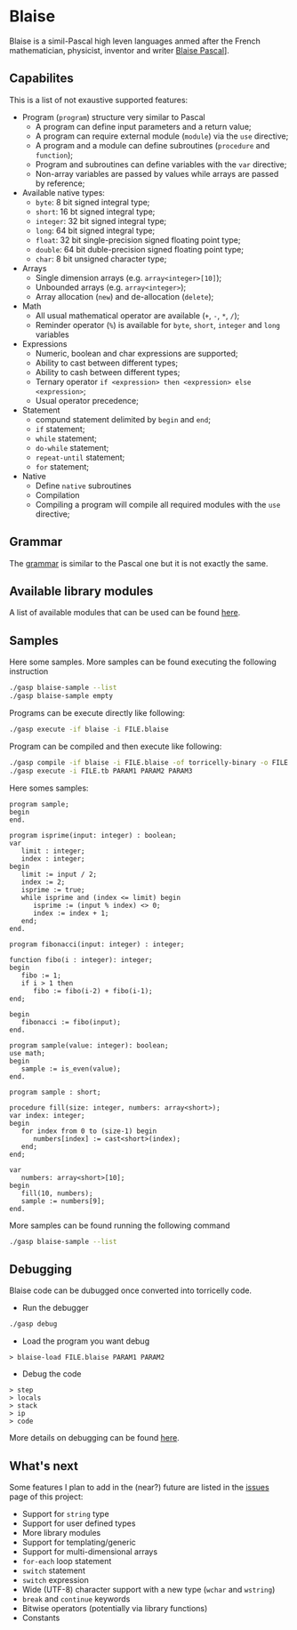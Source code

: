 # Blaise
Blaise is a simil-Pascal high leven languages anmed after the French mathematician, physicist, inventor and writer [Blaise Pascal](https://en.wikipedia.org/wiki/Blaise_Pasca)].

## Capabilites
This is a list of not exaustive supported features:
- Program (`program`) structure very similar to Pascal
  - A program can define input parameters and a return value;
  - A program can require external module (`module`) via the `use` directive;
  - A program and a module can define subroutines (`procedure` and `function`);
  - Program and subroutines can define variables with the `var` directive;
  - Non-array variables are passed by values while arrays are passed by reference;
- Available native types: 
  - `byte`: 8 bit signed integral type;
  - `short`: 16 bt signed integral type;
  - `integer`: 32 bit signed integral type;
  - `long`: 64 bit signed integral type;
  - `float`: 32 bit single-precision signed floating point type;
  - `double`: 64 bit duble-precision signed floating point type;
  - `char`: 8 bit unsigned character type;
- Arrays
  - Single dimension arrays (e.g. `array<integer>[10]`);
  - Unbounded arrays (e.g. `array<integer>`);
  - Array allocation (`new`) and de-allocation (`delete`);
- Math
  - All usual mathematical operator are available (`+`, `-`, `*`, `/`);
  - Reminder operator (`%`) is available for `byte`, `short`, `integer` and `long` variables
- Expressions
  - Numeric, boolean and char expressions are supported;
  - Ability to cast between different types;
  - Ability to cash between different types;
  - Ternary operator `if <expression> then <expression> else <expression>`;
  - Usual operator precedence;
- Statement
  - compund statement delimited by `begin` and `end`;
  - `if` statement;
  - `while` statement;
  - `do-while` statement;
  - `repeat-until` statement;
  - `for` statement;
- Native
  - Define `native` subroutines
  - Compilation
  - Compiling a program will compile all required modules with the `use` directive;

## Grammar
The [grammar](grammar.md) is similar to the Pascal one but it is not exactly the same.

## Available library modules
A list of available modules that can be used can be found [here](../../torricelly-native-library/docs/readme.md).

## Samples
Here some samples.
More samples can be found executing the following instruction

```zsh
./gasp blaise-sample --list
./gasp blaise-sample empty
```

Programs can be execute directly like following:

```zsh
./gasp execute -if blaise -i FILE.blaise
```

Program can be compiled and then execute like following:

```zsh
./gasp compile -if blaise -i FILE.blaise -of torricelly-binary -o FILE.tb
./gasp execute -i FILE.tb PARAM1 PARAM2 PARAM3
```

Here somes samples:

```
program sample;
begin
end.
```

```
program isprime(input: integer) : boolean;
var 
   limit : integer;
   index : integer;
begin
   limit := input / 2;
   index := 2;
   isprime := true;
   while isprime and (index <= limit) begin
      isprime := (input % index) <> 0;
      index := index + 1;
   end;
end.
```

```
program fibonacci(input: integer) : integer;

function fibo(i : integer): integer;
begin
   fibo := 1;
   if i > 1 then
      fibo := fibo(i-2) + fibo(i-1);
end;

begin
   fibonacci := fibo(input);
end.
```

```
program sample(value: integer): boolean;
use math;
begin
   sample := is_even(value);
end.
```

```
program sample : short;

procedure fill(size: integer, numbers: array<short>);
var index: integer;
begin
   for index from 0 to (size-1) begin
      numbers[index] := cast<short>(index);
   end;
end;

var
   numbers: array<short>[10];
begin
   fill(10, numbers);
   sample := numbers[9];
end.
```

More samples can be found running the following command
```zsh
./gasp blaise-sample --list
```

## Debugging
Blaise code can be dubugged once converted into torricelly code.
- Run the debugger
```zsh
./gasp debug
```
- Load the program you want debug
```
> blaise-load FILE.blaise PARAM1 PARAM2
```
- Debug the code
```
> step
> locals
> stack
> ip
> code
```

More details on debugging can be found [here](../../torricelly-debugger/docs/debugger.md).

## What's next
Some features I plan to add in the (near?) future are listed in the [issues](https://github.com/sanelli/gasp/issues) page of this project:
- Support for `string` type
- Support for user defined types
- More library modules
- Support for templating/generic
- Support for multi-dimensional arrays
- `for-each` loop statement
- `switch` statement
- `switch` expression
- Wide (UTF-8) character support with a new type (`wchar` and `wstring`)
- `break` and `continue` keywords
- Bitwise operators (potentially via library functions)
- Constants

